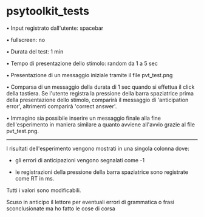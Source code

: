 # psytoolkit_tests

• Input registrato dall'utente: spacebar

• fullscreen: no

• Durata del test: 1 min

• Tempo di presentazione dello stimolo: random da 1 a 5 sec

• Presentazione di un messaggio iniziale tramite il file pvt_test.png

• Comparsa di un messaggio della durata di 1 sec quando si effettua il click della tastiera. Se l'utente registra la pressione della barra spaziatrice prima della presentazione dello stimolo, comparirà il messaggio di 'anticipation error', altrimenti comparirà 'correct answer'.

• Immagino sia possibile inserire un messaggio finale alla fine dell'esperimento in maniera similare a quanto avviene all'avvio grazie al file pvt_test.png.


<hr>
I risultati dell'esperimento vengono mostrati in una singola colonna dove:

- gli errori di anticipazioni vengono segnalati come -1

- le registrazioni della pressione della barra spaziatrice sono registrate come RT in ms.


<bold> Tutti i valori sono modificabili.</bold>
  
  
Scuso in anticipo il lettore per eventuali errori di grammatica o frasi sconclusionate ma ho fatto le cose di corsa


